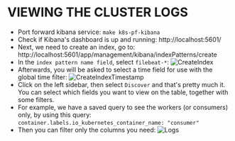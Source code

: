 # VIEWING THE CLUSTER LOGS

- Port forward kibana service: `make k8s-pf-kibana`
- Check if Kibana's dashboard is up and running: http://localhost:5601/
- Next, we need to create an index, go to: http://localhost:5601/app/management/kibana/indexPatterns/create
- In the `index pattern name field`, select `filebeat-*`:
![CreateIndex](https://i.imgur.com/VfhpyWr.png)
- Afterwards, you will be asked to select a time field for use with the global time filter:
![CreateIndexTimestamp](https://i.imgur.com/0BLAp9k.png)
- Click on the left sidebar, then select `Discover` and that's pretty much it. You can select which fields you want to view on the table, together with some filters.
- For example, we have a saved query to see the workers (or consumers) only, by using this query: `container.labels.io_kubernetes_container_name: "consumer"`
- Then you can filter only the columns you need:
![Logs](https://i.imgur.com/2s2Tn5L.png)
